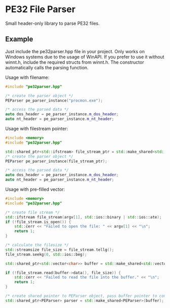 # PE32 File Parser
Small header-only library to parse PE32 files.

## Example
Just include the pe32parser.hpp file in your project. Only works on Windows systems due to the usage of WinAPI. If you prefer to use it without winnt.h, include the required structs from winnt.h. The constructor automatically calls the parsing function. 

Usage with filename:
```cpp
#include "pe32parser.hpp"

/* create the parser object */
PEParser pe_parser_instance("procmon.exe");

/* access the parsed data */
auto dos_header = pe_parser_instance.m_dos_header;
auto nt_header = pe_parser_instance.m_nt_header;
```

Usage with filestream pointer:
```cpp
#include <memory>
#include "pe32parser.hpp"

std::shared_ptr<std::ifstream> file_stream_ptr = std::make_shared<std::ifstream>("procmon.exe", std::ios::binary | std::ios::ate);
/* create the parser object */
PEParser pe_parser_instance(file_stream_ptr);

/* access the parsed data */
auto dos_header = pe_parser_instance.m_dos_header;
auto nt_header = pe_parser_instance.m_nt_header;
```

Usage with pre-filled vector:
```cpp
#include <memory>
#include "pe32parser.hpp"

/* create file stream */
std::ifstream file_stream(argv[1], std::ios::binary | std::ios::ate);
if (!file_stream.is_open()) {
    std::cerr << "Failed to open the file: " << argv[1] << "\n";
    return 1;
}

/* calculate the filesize */
std::streamsize file_size = file_stream.tellg();
file_stream.seekg(0, std::ios::beg);

std::shared_ptr<std::vector<char>> buffer = std::make_shared<std::vector<char>(file_size);

if (!file_stream.read(buffer->data(), file_size)) {
    std::cerr << "Failed to read the file into the buffer." << "\n";
    return 1;
}

/* create shared pointer to PEParser object, pass buffer pointer to constructor */
std::shared_ptr<PEParser> parser = std::make_shared<PEParser>(buffer);
```